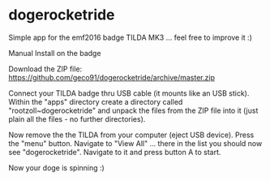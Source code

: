 # dogerocketride

Simple app for the emf2016 badge TILDA MK3 ... feel free to improve it :)

Manual Install on the badge

Download the ZIP file: https://github.com/geco91/dogerocketride/archive/master.zip

Connect your TILDA badge thru USB cable (it mounts like an USB stick). Within the "apps" directory create a directory called "rootzoll~dogerocketride" and unpack the files from the ZIP file into it (just plain all the files - no further directories).

Now remove the the TILDA from your computer (eject USB device). Press the "menu" button. Navigate to "View All" ... there in the list you should now see "dogerocketride". Navigate to it and press button A to start.

Now your doge is spinning :)